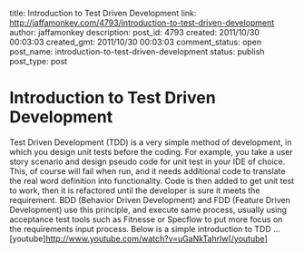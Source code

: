 title: Introduction to Test Driven Development
link: http://jaffamonkey.com/4793/introduction-to-test-driven-development
author: jaffamonkey
description: 
post_id: 4793
created: 2011/10/30 00:03:03
created_gmt: 2011/10/30 00:03:03
comment_status: open
post_name: introduction-to-test-driven-development
status: publish
post_type: post

# Introduction to Test Driven Development

Test Driven Development (TDD) is a very simple method of development, in which you design unit tests before the coding. For example, you take a user story scenario and design pseudo code for unit test in your IDE of choice. This, of course will fail when run, and it needs additional code to translate the real word definition into functionality. Code is then added to get unit test to work, then it is refactored until the developer is sure it meets the requirement.  BDD (Behavior Driven Development) and FDD (Feature Driven Development) use this principle, and execute same process, usually using acceptance test tools such as Fitnesse or Specflow to put more focus on the requirements input process. Below is a simple introduction to TDD ... [youtube]http://www.youtube.com/watch?v=uGaNkTahrIw[/youtube]